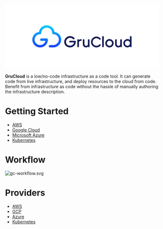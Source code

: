 ![GruCloud](./docusaurus/static/img/grucloud-logo.png "GruCloud")

**GruCloud** is a low/no-code infrastructure as a code tool. 
It can generate code from live infrastructure, and deploy resources to the cloud from code. 
Benefit from infrastructure as code without the hassle of manually authoring the infrastructure description.

# Getting Started

- [AWS](./docusaurus/docs/aws/AwsGettingStarted.md)
- [Google Cloud](./docusaurus/docs/google/GoogleGettingStarted.md)
- [Microsoft Azure](./docusaurus/docs/azure/AzureGettingStarted.md)
- [Kubernetes](./docusaurus/docs/k8s/K8sGettingStarted.md)

# Workflow

![gc-workflow.svg](https://raw.githubusercontent.com/grucloud/grucloud/main/docusaurus/plantuml/gc-workflow.svg)

# Providers

- [AWS](./packages/providers/aws/README.md)
- [GCP](./packages/providers/google/README.md)
- [Azure](./packages/providers/azure/README.md)
- [Kubernetes](./packages/providers/k8s/README.md)
